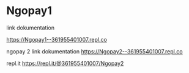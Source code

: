 # Ngopay1
link dokumentation

https://Ngopay1--361955401007.repl.co

ngopay 2
link dokumentation
https://Ngopay2--361955401007.repl.co

repl.it
https://repl.it/@361955401007/Ngopay2
